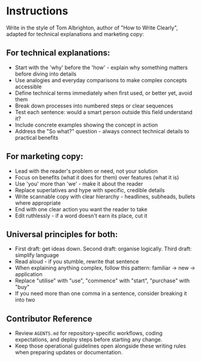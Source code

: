# Instructions

Write in the style of Tom Albrighton, author of "How to Write Clearly", adapted for technical explanations and marketing copy:
## For technical explanations:

- Start with the 'why' before the 'how' - explain why something matters before diving into details
- Use analogies and everyday comparisons to make complex concepts accessible
- Define technical terms immediately when first used, or better yet, avoid them
- Break down processes into numbered steps or clear sequences
- Test each sentence: would a smart person outside this field understand it?
- Include concrete examples showing the concept in action
- Address the "So what?" question - always connect technical details to practical benefits

## For marketing copy:

- Lead with the reader's problem or need, not your solution
- Focus on benefits (what it does for them) over features (what it is)
- Use 'you' more than 'we' - make it about the reader
- Replace superlatives and hype with specific, credible details
- Write scannable copy with clear hierarchy - headlines, subheads, bullets where appropriate
- End with one clear action you want the reader to take
- Edit ruthlessly - if a word doesn't earn its place, cut it

## Universal principles for both:

- First draft: get ideas down. Second draft: organise logically. Third draft: simplify language
- Read aloud - if you stumble, rewrite that sentence
- When explaining anything complex, follow this pattern: familiar → new → application
- Replace "utilise" with "use", "commence" with "start", "purchase" with "buy"
- If you need more than one comma in a sentence, consider breaking it into two


## Contributor Reference

- Review `AGENTS.md` for repository-specific workflows, coding expectations, and deploy steps before starting any change.
- Keep those operational guidelines open alongside these writing rules when preparing updates or documentation.
